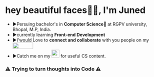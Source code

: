 <h1>hey beautiful faces👋🏿, I'm Juned</h1> 

<ul>
  <li>▶️Persuing bachelor's in <b>Computer Science🚀</b> at RGPV university, Bhopal, M.P, India.</li>

  <li>▶️currently learning <b>Front-end Development</b></li>

  <li>▶️I'would Love to <b>connect and collaborate</b> with you people on my <b><a href="https://www.linkedin.com/in/juned-ali-khan-958b70204"><img src="https://encrypted-tbn0.gstatic.com/images?q=tbn:ANd9GcR7rNXq5RhB-1WFy2kbBSjFpva9MidNNW8nWA&usqp=CAU" height="20px" width="65px"></img></a></b></li>

  <li>▶️Catch me on my <b><a href="https://instagram.com/mr.programmerr_?igshid=r4oj32wdezmj"><img src="https://airequipmentllc.com/wp-content/uploads/2019/12/instagram-icon.png" height="25px" width="25px"></img></a></b> for useful CS content.</li>
</ul>

<h3>⚠️ Trying to turn thoughts into Code ⚠️</h3>
